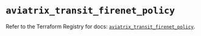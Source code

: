 # `aviatrix_transit_firenet_policy`

Refer to the Terraform Registry for docs: [`aviatrix_transit_firenet_policy`](https://registry.terraform.io/providers/aviatrixsystems/aviatrix/8.1.10/docs/resources/transit_firenet_policy).
